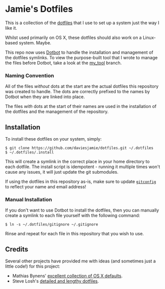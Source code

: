 # Jamie's Dotfiles

This is a collection of the [dotfiles](http://dotfiles.github.io/) that I use to
set up a system just the way I like it.

Whilst used primarily on OS X, these dotfiles should also work on a Linux-based
system. Maybe.

This repo now uses [Dotbot](https://github.com/anishathalye/dotbot) to handle
the installation and management of the dotfiles symlinks. To view the
purpose-built tool that I wrote to manage the files before Dotbot, take a look
at the [my_tool](https://github.com/daviesjamie/dotfiles/tree/my_tool) branch.

### Naming Convention

All of the files *without* dots at the start are the actual dotfiles this
repository was created to handle. The dots are correctly prefixed to the names
by Dotbot when they are linked into place.

The files *with* dots at the start of their names are used in the installation of
the dotfiles and the management of the repository.

## Installation

To install these dotfiles on your system, simply:

```
$ git clone https://github.com/daviesjamie/dotfiles.git ~/.dotfiles
$ ~/.dotfiles/.install
```

This will create a symlink in the correct place in your home directory to each
dotfile. The install script is idempotent - running it multiple times won't
cause any issues, it will just update the git submodules.

If using the dotfiles in this repository as-is, make sure to update
[`gitconfig`](https://github.com/daviesjamie/dotfiles/blob/master/gitconfig) to
reflect your name and email address!

### Manual Installation

If you don't want to use Dotbot to install the dotfiles, then you can manually
create a symlink to each file yourself with the following command:

```
$ ln -s ~/.dotfiles/gitignore ~/.gitignore
```

Rinse and repeat for each file in this repository that you wish to use.

## Credits

Several other projects have provided me with ideas (and sometimes just a little
code!) for this project:

 - Mathias Bynens' [excellent collection of OS
   X defaults](https://github.com/mathiasbynens/dotfiles/blob/master/.osx).
 - Steve Losh's [detailed and lengthy
   dotfiles](https://bitbucket.org/sjl/dotfiles).

